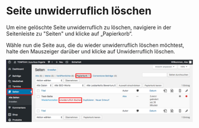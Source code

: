 # Seite unwiderruflich löschen

Um eine gelöschte Seite unwiderruflich zu löschen, navigiere in der Seitenleiste zu "Seiten" und klicke auf „Papierkorb“.

Wähle nun die Seite aus, die du wieder unwiderruflich löschen möchtest, halte den Mauszeiger darüber und klicke auf Unwiderruflich löschen.

![test-image](./assets/really_delete.jpg)
